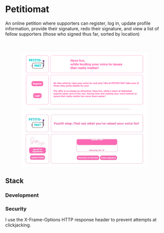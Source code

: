 # Petitiomat

An online petition where supporters can register, log in, update profile information, provide their signature, redo their signature, and view a list of fellow supporters (those who signed thus far, sorted by location)

</br>

<p align="center">
<img src="/readme-material/landing-page.png" width="400"  alt="Landing page">
<img src="/readme-material/slot-machine-spin.gif" width="400" alt="Comment section">
</p>

## Stack

### Development

### Security

I use the X-Frame-Options HTTP response header to prevent attempts at clickjacking.
